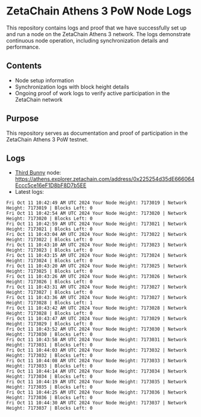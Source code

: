 # ZetaChain Athens 3 PoW Node Logs
This repository contains logs and proof that we have successfully set up and run a node on the ZetaChain Athens 3 network. The logs demonstrate continuous node operation, including synchronization details and performance.

## Contents
- Node setup information
- Synchronization logs with block height details
- Ongoing proof of work logs to verify active participation in the ZetaChain network

## Purpose
This repository serves as documentation and proof of participation in the ZetaChain Athens 3 PoW testnet.

## Logs

- [Third Bunny](https://thirdbunny.xyz/) node: https://athens.explorer.zetachain.com/address/0x225254d35dE666064Eccc5ce16eF1D8bF8D7b5EE
- Latest logs:
```
Fri Oct 11 10:42:49 AM UTC 2024 Your Node Height: 7173019 | Network Height: 7173019 | Blocks Left: 0
Fri Oct 11 10:42:54 AM UTC 2024 Your Node Height: 7173020 | Network Height: 7173020 | Blocks Left: 0
Fri Oct 11 10:42:59 AM UTC 2024 Your Node Height: 7173021 | Network Height: 7173021 | Blocks Left: 0
Fri Oct 11 10:43:04 AM UTC 2024 Your Node Height: 7173022 | Network Height: 7173022 | Blocks Left: 0
Fri Oct 11 10:43:10 AM UTC 2024 Your Node Height: 7173023 | Network Height: 7173023 | Blocks Left: 0
Fri Oct 11 10:43:15 AM UTC 2024 Your Node Height: 7173024 | Network Height: 7173024 | Blocks Left: 0
Fri Oct 11 10:43:20 AM UTC 2024 Your Node Height: 7173025 | Network Height: 7173025 | Blocks Left: 0
Fri Oct 11 10:43:26 AM UTC 2024 Your Node Height: 7173026 | Network Height: 7173026 | Blocks Left: 0
Fri Oct 11 10:43:31 AM UTC 2024 Your Node Height: 7173027 | Network Height: 7173027 | Blocks Left: 0
Fri Oct 11 10:43:36 AM UTC 2024 Your Node Height: 7173027 | Network Height: 7173028 | Blocks Left: 1
Fri Oct 11 10:43:42 AM UTC 2024 Your Node Height: 7173028 | Network Height: 7173028 | Blocks Left: 0
Fri Oct 11 10:43:47 AM UTC 2024 Your Node Height: 7173029 | Network Height: 7173029 | Blocks Left: 0
Fri Oct 11 10:43:52 AM UTC 2024 Your Node Height: 7173030 | Network Height: 7173030 | Blocks Left: 0
Fri Oct 11 10:43:58 AM UTC 2024 Your Node Height: 7173031 | Network Height: 7173031 | Blocks Left: 0
Fri Oct 11 10:44:03 AM UTC 2024 Your Node Height: 7173032 | Network Height: 7173032 | Blocks Left: 0
Fri Oct 11 10:44:08 AM UTC 2024 Your Node Height: 7173033 | Network Height: 7173033 | Blocks Left: 0
Fri Oct 11 10:44:14 AM UTC 2024 Your Node Height: 7173034 | Network Height: 7173034 | Blocks Left: 0
Fri Oct 11 10:44:19 AM UTC 2024 Your Node Height: 7173035 | Network Height: 7173035 | Blocks Left: 0
Fri Oct 11 10:44:25 AM UTC 2024 Your Node Height: 7173036 | Network Height: 7173036 | Blocks Left: 0
Fri Oct 11 10:44:30 AM UTC 2024 Your Node Height: 7173037 | Network Height: 7173037 | Blocks Left: 0
```
